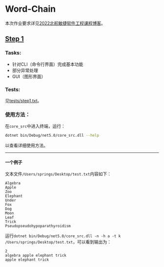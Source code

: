 # Word-Chain
本次作业要求详见[2022北航敏捷软件工程课程博客](https://bbs.csdn.net/topics/605443466)。

## [Step 1](https://github.com/BUAA-SE-Pair-Programming-2022/Word-Chain/tree/step1)

### Tasks:

* 针对CLI（命令行界面）完成基本功能
* 部分异常处理
* GUI（图形界面）

### Tests:

见[tests/step1.txt](https://github.com/BUAA-SE-Pair-Programming-2022/Word-Chain/blob/master/tests/step1.txt)。

### 使用方法：

在`core_src`中进入终端，运行：

```bash
dotnet bin/Debug/net5.0/core_src.dll --help
```

以查看详细使用方法。

------

#### 一个例子

文本文件`/Users/springs/Desktop/test.txt`内容如下：

```
Algebra
Apple
Zoo
Elephant
Under
Fox
Dog
Moon
Leaf
Trick
Pseudopseudohypoparathyroidism
```

运行`dotnet bin/Debug/net5.0/core_src.dll -n -h a -t k /Users/springs/Desktop/test.txt`，可以看到输出为：

```
2
algebra apple elephant trick 
apple elephant trick 
```

